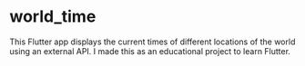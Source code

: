 # world_time

This Flutter app displays the current times of different locations of the world using an external API. 
I made this as an educational project to learn Flutter. 